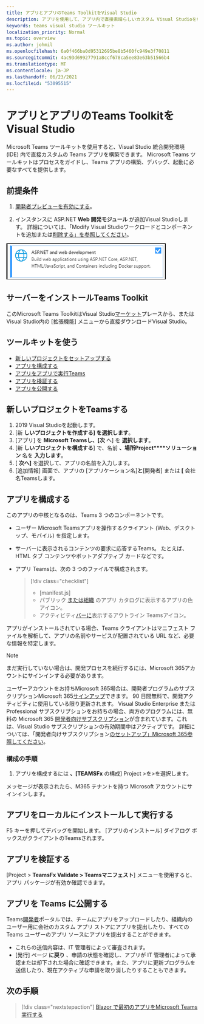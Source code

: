 ```yaml
---
title: アプリとアプリのTeams ToolkitをVisual Studio
description: アプリを使用して、アプリ内で直接素晴らしいカスタム Visual Studioを構築Microsoft Teams Toolkit
keywords: teams visual studio ツールキット
localization_priority: Normal
ms.topic: overview
ms.author: johmil
ms.openlocfilehash: 6a0f466ba0d95312695be8b5460fc949e3f70811
ms.sourcegitcommit: 4ac93d69927791a8ccf678ca5ee83e63b51566b4
ms.translationtype: MT
ms.contentlocale: ja-JP
ms.lasthandoff: 06/23/2021
ms.locfileid: "53095515"
---
```

# <a name="build-apps-with-the-teams-toolkit-and-visual-studio"></a>アプリとアプリのTeams ToolkitをVisual Studio

Microsoft Teams ツールキットを使用すると、Visual Studio 統合開発環境 (IDE) 内で直接カスタムの Teams アプリを構築できます。 Microsoft Teams ツールキットはプロセスをガイドし、Teams アプリの構築、デバッグ、起動に必要なすべてを提供します。

## <a name="prerequisites"></a>前提条件

1. [開発者プレビューを有効にする](../resources/dev-preview/developer-preview-intro.md#enable-developer-preview)。

2. インスタンスに ASP.NET **<span></span> Web 開発モジュール** が追加Visual Studioします。 詳細については、「Modify Visual Studioワークロードとコンポーネントを追加または[削除する」を参照してください](/visualstudio/install/modify-visual-studio?view=vs-2019&preserve-view=true)。

![Visual studio asp.net モジュール](../assets/images/visual-studio-web-dev-module.png)

## <a name="install-the-teams-toolkit"></a>サーバーをインストールTeams Toolkit

このMicrosoft Teams ToolkitはVisual Studio[マーケット](https://marketplace.visualstudio.com/items?itemName=msft-vsteamstoolkit.vsteamstoolkit)プレースから、またはVisual Studio内の [拡張機能] メニューから直接ダウンロードVisual Studio。 

## <a name="use-the-toolkit"></a>ツールキットを使う

- [新しいプロジェクトをセットアップする](#set-up-a-new-teams-project)
- [アプリを構成する](#configure-your-app)
- [アプリをアプリで実行Teams](#install-and-run-your-app-locally)
- [アプリを検証する](#validate-your-app)
- [アプリを公開する](#publish-your-app-to-teams)

## <a name="set-up-a-new-teams-project"></a>新しいプロジェクトをTeamsする

1. 2019 Visual Studioを起動します。
2. [新 **しいプロジェクトを作成する] を選択します**。
3. [アプリ] を **Microsoft Teamsし、[次** へ] を **選択します**。
4. [新 **しいプロジェクトを構成する**] で、名前 **、場所Project****ソリューション** 名を **入力します**。
5. [ **次へ]** を選択して、アプリの名前を入力します。
6. [追加情報] 画面で、アプリの [アプリケーション名]**と**[開発者] または **[** 会社名Teamsします。

## <a name="configure-your-app"></a>アプリを構成する

このアプリの中核となるのは、Teams 3 つのコンポーネントです。

- ユーザー Microsoft Teamsアプリを操作するクライアント (Web、デスクトップ、モバイル) を指定します。
- サーバーに表示されるコンテンツの要求に応答するTeams。 たとえば、HTML タブ コンテンツやボットアダプティブ カードなどです。
- アプリ Teamsは、次の 3 つのファイルで構成されます。

    > [!div class="checklist"]
    >
    > - [manifest.js]
    > - パブリック [または組織](../resources/schema/manifest-schema.md#icons) のアプリ カタログに表示するアプリの色アイコン。
    > - アクティビティ[バーに](../resources/schema/manifest-schema.md#icons)表示するアウトライン Teamsアイコン。

アプリがインストールされている場合、Teams クライアントはマニフェスト ファイルを解析して、アプリの名前やサービスが配置されている URL など、必要な情報を特定します。

> [!NOTE]
>まだ実行していない場合は、開発プロセスを続行するには、Microsoft 365アカウントにサインインする必要があります。
>
> ユーザーアカウントをお持ちMicrosoft 365場合は、開発者プログラムのサブスクリプションMicrosoft 365[サインアップ](https://developer.microsoft.com/microsoft-365/dev-program)できます。 90 日間無料で、開発アクティビティに使用している限り更新されます。 Visual Studio Enterprise または Professional サブスクリプションをお持ちの場合、両方のプログラムには、無料の Microsoft 365 [開発者向けサブスクリプション](https://aka.ms/MyVisualStudioBenefits)が含まれています。これは、Visual Studio サブスクリプションの有効期間中はアクティブです。 詳細については、「開発者向けサブスクリプション[のセットアップ」Microsoft 365参照してください](/office/developer-program/office-365-developer-program-get-started)。

### <a name="configuration-steps"></a>構成の手順

1. アプリを構成するには **、[TEAMSFx** の構成] Project >を>を選択します。

メッセージが表示されたら、M365 テナントを持つ Microsoft アカウントにサインインします。

## <a name="install-and-run-your-app-locally"></a>アプリをローカルにインストールして実行する

F5 キーを押してデバッグを開始します。 [アプリのインストール] ダイアログ ボックスがクライアントのTeamsされます。

## <a name="validate-your-app"></a>アプリを検証する

[Project > **TeamsFx Validate > Teamsマニフェスト**] メニューを使用すると、アプリ パッケージが有効か確認できます。

## <a name="publish-your-app-to-teams"></a>アプリを Teams に公開する

Teams[開発者](https://dev.teams.microsoft.com/home)ポータルでは、チームにアプリをアップロードしたり、組織内のユーザー用に会社のカスタム アプリ ストアにアプリを提出したり、すべての Teams ユーザーのアプリ ソースにアプリを提出することができます。

- これらの送信内容は、IT 管理者によって審査されます。
- [発行] ページ **に戻り** 、申請の状態を確認し、アプリが IT 管理者によって承認または却下された場合に確認できます。また、アプリに更新プログラムを送信したり、現在アクティブな申請を取り消したりすることもできます。

## <a name="next-step"></a>次の手順

> [!div class="nextstepaction"]
> [Blazor で最初のアプリをMicrosoft Teams実行する](../get-started/first-app-blazor.md)
